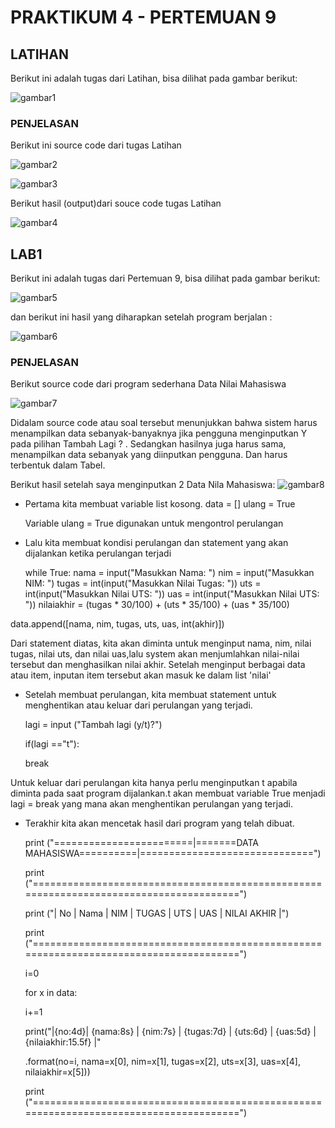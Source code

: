# PRAKTIKUM 4 - PERTEMUAN 9
## LATIHAN

Berikut ini adalah tugas  dari Latihan, bisa dilihat pada gambar berikut:<p>
![gambar1](ss/ss1.png.png)

### PENJELASAN

Berikut ini source code dari tugas Latihan<p>
![gambar2](ss/ss2.png.png)

![gambar3](ss/ss3.png.png)

Berikut hasil (output)dari souce code tugas Latihan<p>
![gambar4](ss/ss4.png.png)

## LAB1

Berikut ini adalah tugas dari Pertemuan 9, bisa dilihat pada gambar berikut:<p>
![gambar5](ss/ss5.png.png)

dan berikut ini hasil yang diharapkan setelah program berjalan :<p>
![gambar6](ss/ss6.png.png)

### PENJELASAN 

Berikut source code dari program sederhana Data Nilai Mahasiswa<p>
![gambar7](ss/ss7.png.png)

Didalam source code atau soal tersebut menunjukkan bahwa sistem harus menampilkan data sebanyak-banyaknya jika pengguna menginputkan Y pada pilihan Tambah Lagi ? . Sedangkan hasilnya juga harus sama, menampilkan data sebanyak yang diinputkan pengguna. Dan harus terbentuk dalam Tabel.<p>

Berikut hasil setelah saya menginputkan 2 Data Nila Mahasiswa:
![gambar8](ss/ss8.png.png)

- Pertama kita membuat variable list kosong. data = [] ulang = True<p>
Variable ulang = True digunakan untuk mengontrol perulangan<p>

- Lalu kita membuat kondisi perulangan dan statement yang akan dijalankan ketika perulangan terjadi<p>
while True: nama = input("Masukkan Nama: ") nim = input("Masukkan NIM: ") tugas = int(input("Masukkan Nilai Tugas: ")) uts = int(input("Masukkan Nilai UTS: ")) uas = int(input("Masukkan Nilai UTS: ")) nilaiakhir = (tugas * 30/100) + (uts * 35/100) + (uas * 35/100)<p>

data.append([nama, nim, tugas, uts, uas, int(akhir)])<p>
Dari statement diatas, kita akan diminta untuk menginput nama, nim, nilai tugas, nilai uts, dan nilai uas,lalu system akan menjumlahkan nilai-nilai tersebut dan menghasilkan nilai akhir. Setelah menginput berbagai data atau item, inputan item tersebut akan masuk ke dalam list 'nilai'<p>

- Setelah membuat perulangan, kita membuat statement untuk menghentikan atau keluar dari perulangan yang terjadi.<p>
 lagi = input ("Tambah lagi (y/t)?")<p>
   if(lagi =="t"):<p>
    break<p>

Untuk keluar dari perulangan kita hanya perlu menginputkan t apabila diminta pada saat program dijalankan.t akan membuat variable True menjadi lagi = break yang mana akan menghentikan perulangan yang terjadi.<p>

- Terakhir kita akan mencetak hasil dari program yang telah dibuat.<p>
print ("========================|=======DATA MAHASISWA==========|==============================")<p>
print ("=======================================================================================")<p>
print ("| No |	 Nama 	|    NIM    |  TUGAS  |   UTS  |  UAS  |  NILAI AKHIR    |")<p>
print ("=======================================================================================")<p>
i=0<p>
for x in data:<p>
	i+=1 <p>
	print("|{no:4d}| {nama:8s} | {nim:7s} | {tugas:7d} | {uts:6d} | {uas:5d} | {nilaiakhir:15.5f} |"<p>
		.format(no=i, nama=x[0], nim=x[1], tugas=x[2], uts=x[3], uas=x[4], nilaiakhir=x[5]))<p>
print ("=======================================================================================")<p>







